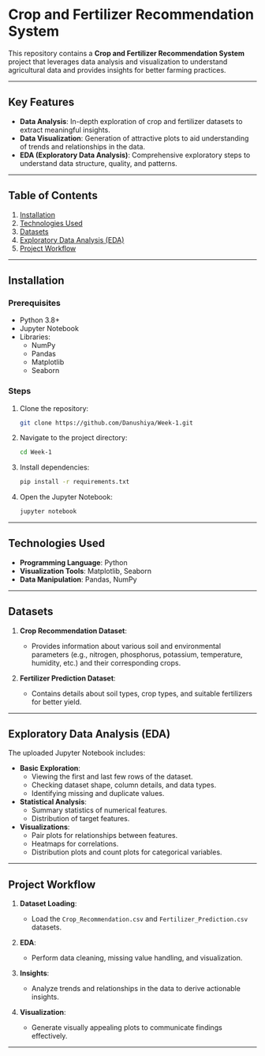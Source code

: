 # Crop and Fertilizer Recommendation System

This repository contains a **Crop and Fertilizer Recommendation System** project that leverages data analysis and visualization to understand agricultural data and provides insights for better farming practices.

---

## Key Features

- **Data Analysis**: In-depth exploration of crop and fertilizer datasets to extract meaningful insights.
- **Data Visualization**: Generation of attractive plots to aid understanding of trends and relationships in the data.
- **EDA (Exploratory Data Analysis)**: Comprehensive exploratory steps to understand data structure, quality, and patterns.

---

## Table of Contents

1. [Installation](#installation)
2. [Technologies Used](#technologies-used)
3. [Datasets](#datasets)
4. [Exploratory Data Analysis (EDA)](#exploratory-data-analysis-eda)
5. [Project Workflow](#project-workflow)

---

## Installation

### Prerequisites

- Python 3.8+
- Jupyter Notebook
- Libraries:
  - NumPy
  - Pandas
  - Matplotlib
  - Seaborn

### Steps

1. Clone the repository:
   ```bash
   git clone https://github.com/Danushiya/Week-1.git
   ```
2. Navigate to the project directory:
   ```bash
   cd Week-1
   ```
3. Install dependencies:
   ```bash
   pip install -r requirements.txt
   ```
4. Open the Jupyter Notebook:
   ```bash
   jupyter notebook
   ```

---

## Technologies Used

- **Programming Language**: Python
- **Visualization Tools**: Matplotlib, Seaborn
- **Data Manipulation**: Pandas, NumPy

---

## Datasets

1. **Crop Recommendation Dataset**:
   - Provides information about various soil and environmental parameters (e.g., nitrogen, phosphorus, potassium, temperature, humidity, etc.) and their corresponding crops.

2. **Fertilizer Prediction Dataset**:
   - Contains details about soil types, crop types, and suitable fertilizers for better yield.

---

## Exploratory Data Analysis (EDA)

The uploaded Jupyter Notebook includes:

- **Basic Exploration**:
  - Viewing the first and last few rows of the dataset.
  - Checking dataset shape, column details, and data types.
  - Identifying missing and duplicate values.
- **Statistical Analysis**:
  - Summary statistics of numerical features.
  - Distribution of target features.
- **Visualizations**:
  - Pair plots for relationships between features.
  - Heatmaps for correlations.
  - Distribution plots and count plots for categorical variables.

---

## Project Workflow

1. **Dataset Loading**:
   - Load the `Crop_Recommendation.csv` and `Fertilizer_Prediction.csv` datasets.

2. **EDA**:
   - Perform data cleaning, missing value handling, and visualization.

3. **Insights**:
   - Analyze trends and relationships in the data to derive actionable insights.

4. **Visualization**:
   - Generate visually appealing plots to communicate findings effectively.

---
